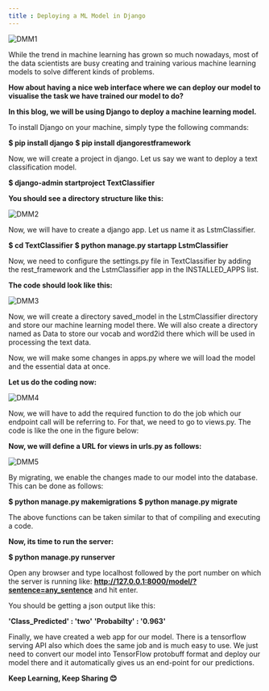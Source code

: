 ```yaml
---
title : Deploying a ML Model in Django
---
```


![DMM1](https://1.bp.blogspot.com/-FT1JZ5TlrDE/XbC_EHaZUfI/AAAAAAAAPpI/vtBcRhi0MZcCr-zMSub8dyYZhTQkBcEagCEwYBhgL/s1600/django.png)

While the trend in machine learning has grown so much nowadays, most of the data scientists are busy creating and training various machine learning models to solve different kinds of problems.

**How about having a nice web interface where we can deploy our model to visualise the task we have trained our model to do?**

**In this blog, we will be using Django to deploy a machine learning model.**


To install Django on your machine, simply type the following commands:


**$ pip install django**
**$ pip install djangorestframework**

Now, we will create a project in django. Let us say we want to deploy a text classification model.

**$ django-admin startproject TextClassifier**

**You should see a directory structure like this:**


![DMM2](https://1.bp.blogspot.com/-XT-dq4nY4fY/XbFSpFd4BWI/AAAAAAAAPpk/fxMpnXE5cZ0Q0tcWu1EGwYMKMMIRML7IgCLcBGAsYHQ/s1600/Screenshot%2B2019-10-24%2Bat%2B12.53.52%2BPM.png)


Now, we will have to create a django app. Let us name it as LstmClassifier.

**$ cd TextClassifier**
**$ python manage.py startapp LstmClassifier**

Now, we need to configure the settings.py file in TextClassifier by adding the rest_framework and the LstmClassifier app in the INSTALLED_APPS list.

**The code should look like this:**


![DMM3](https://1.bp.blogspot.com/-j-kfejLuuZI/XbFUsR9zAPI/AAAAAAAAPpw/zZaRrPEmFyswwbajvs-GfLmnQT9hCuxlgCLcBGAsYHQ/s1600/Screenshot%2B2019-10-24%2Bat%2B1.02.55%2BPM.png)

Now, we will create a directory saved_model in the LstmClassifier directory and store our machine learning model there. We will also create a directory named as Data to store our vocab and word2id there which will be used in processing the text data.


Now, we will make some changes in apps.py where we will load the model and the essential data at once.

**Let us do the coding now:**

![DMM4](https://1.bp.blogspot.com/-JVIxTuN0qIg/XbFr3S54-FI/AAAAAAAAPqI/xbCwedMFIdIBSS6rPc1_bwvmBxQjLjZcgCLcBGAsYHQ/s1600/Screenshot%2B2019-10-24%2Bat%2B2.41.26%2BPM.png)

Now, we will have to add the required function to do the job which our endpoint call will be referring to. For that, we need to go to views.py. The code is like the one in the figure below:

<script src="https://gist.github.com/spraphul/cc69aa7b9f36a4b77902e9ad5c13fe07.js"></script>

**Now, we will define a URL for views in urls.py as follows:**

![DMM5](https://1.bp.blogspot.com/-kdWiRfuWLtk/XbFzJe_MwjI/AAAAAAAAPqY/-ohhcyO1DagODAK-M9XBC6LXHUMSiEf4ACLcBGAsYHQ/s1600/Screenshot%2B2019-10-24%2Bat%2B3.12.52%2BPM.png)

By migrating, we enable the changes made to our model into the database. This can be done as follows:

**$ python manage.py makemigrations**
**$ python manage.py migrate**

The above functions can be taken similar to that of
compiling and executing a code.


**Now, its time to run the server:**

**$ python manage.py runserver**


Open any browser and type localhost followed by the port number on which the server is running like:
**http://127.0.0.1:8000/model/?sentence=any_sentence** and hit enter.

You should be getting a json output like this:

**'Class_Predicted' : 'two'**
**'Probabilty' : '0.963'**

Finally, we have created a web app for our model. There is a tensorflow serving API also which does the same job and is 
much easy to use. We just need to convert our model into TensorFlow protobuff format and deploy our model there and it 
automatically gives us an end-point for our predictions.

**Keep Learning, Keep Sharing 😊**
